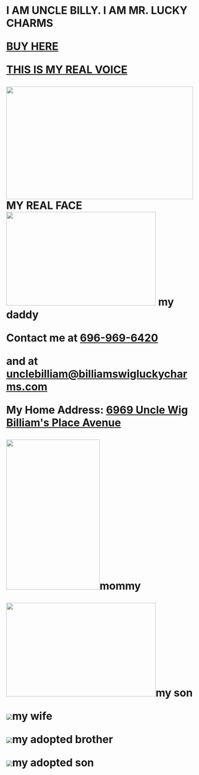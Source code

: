 <title>uncle billy's website</title>
<h1>I AM UNCLE BILLY.
I AM MR. LUCKY CHARMS <p>
 <strong> <a href="https://www.amazon.com/Lucky-Charms-Gluten-Breakfast-Cereal/dp/B07CX3FHM1">BUY HERE</a>
  <p>
   <a href="https://www.youtube.com/watch?v=dQw4w9WgXcQ">THIS IS MY REAL VOICE</a>
   <p>
   <img src="https://i.ytimg.com/vi/IKi7ZcKkVGs/maxresdefault.jpg" height="300" width="500"/>
   MY REAL FACE
    <img src="https://akm-img-a-in.tosshub.com/businesstoday/images/story/202101/amouhaji_660_200121122043.jpg?size=948:533" height="250" width="400"/> my daddy
   <p> Contact me at 
    <a href="tel:+6969696420"> 696-969-6420 </a> <p>
  and at <a href="mailto:unclebilliam@billiamswigluckycharms.com">unclebilliam@billiamswigluckycharms.com</a>
  <p> My Home Address: <a href="https://www.google.com/maps/place/William+Dick+School/@39.9866462,-75.1760614,17z/data=!3m2!4b1!5s0x89c6c7ec73a9b0ff:0x749dffefc30134!4m5!3m4!1s0x89c6c7ec678bdc59:0xca1ba084ca5563f8!8m2!3d39.9866421!4d-75.1738727">6969 Uncle Wig Billiam's Place Avenue</a>
<p>
 <img src="https://image.shutterstock.com/image-photo/crazy-old-woman-wearing-viking-260nw-28967845.jpg" height="400" width="250"/>mommy
<p> <img src="https://i.ytimg.com/vi/qkysU6P-yys/maxresdefault.jpg" height="250" width="400"/>my son
 <p> <img src="https://www.covermesongs.com/wp-content/uploads/2011/06/WeirdAl-500x400.jpg"/>my wife
<p> <img src="https://i.ytimg.com/vi/TQsUG3kprB0/maxresdefault.jpg"/>my adopted brother
 <p> 
  <img src="https://static.wikia.nocookie.net/redditxi/images/8/82/Steve_ok.png/revision/latest/scale-to-width-down/821?cb=20170424191141"/>my adopted son
